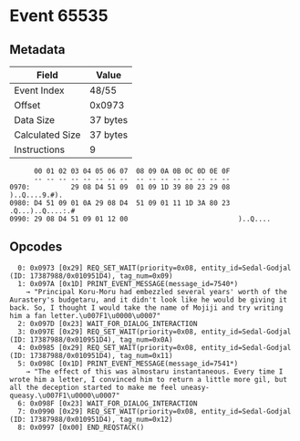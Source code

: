 # Event 65535

## Metadata

| Field           | Value    |
|-----------------|----------|
| Event Index     | 48/55    |
| Offset          | 0x0973   |
| Data Size       | 37 bytes |
| Calculated Size | 37 bytes |
| Instructions    | 9        |

```
      00 01 02 03 04 05 06 07  08 09 0A 0B 0C 0D 0E 0F
      -- -- -- -- -- -- -- --  -- -- -- -- -- -- -- --
0970:          29 08 D4 51 09  01 09 1D 39 80 23 29 08     )..Q....9.#).
0980: D4 51 09 01 0A 29 08 D4  51 09 01 11 1D 3A 80 23  .Q...)..Q....:.#
0990: 29 08 D4 51 09 01 12 00                           )..Q....        
```

## Opcodes

```
  0: 0x0973 [0x29] REQ_SET_WAIT(priority=0x08, entity_id=Sedal-Godjal (ID: 17387988/0x010951D4), tag_num=0x09)
  1: 0x097A [0x1D] PRINT_EVENT_MESSAGE(message_id=7540*)
    → "Principal Koru-Moru had embezzled several years' worth of the Aurastery's budgetaru, and it didn't look like he would be giving it back. So, I thought I would take the name of Mojiji and try writing him a fan letter.\u007F1\u0000\u0007"
  2: 0x097D [0x23] WAIT_FOR_DIALOG_INTERACTION
  3: 0x097E [0x29] REQ_SET_WAIT(priority=0x08, entity_id=Sedal-Godjal (ID: 17387988/0x010951D4), tag_num=0x0A)
  4: 0x0985 [0x29] REQ_SET_WAIT(priority=0x08, entity_id=Sedal-Godjal (ID: 17387988/0x010951D4), tag_num=0x11)
  5: 0x098C [0x1D] PRINT_EVENT_MESSAGE(message_id=7541*)
    → "The effect of this was almostaru instantaneous. Every time I wrote him a letter, I convinced him to return a little more gil, but all the deception started to make me feel uneasy-queasy.\u007F1\u0000\u0007"
  6: 0x098F [0x23] WAIT_FOR_DIALOG_INTERACTION
  7: 0x0990 [0x29] REQ_SET_WAIT(priority=0x08, entity_id=Sedal-Godjal (ID: 17387988/0x010951D4), tag_num=0x12)
  8: 0x0997 [0x00] END_REQSTACK()
```
